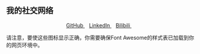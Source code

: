 ## 我的社交网络

<!-- 社交链接开始 -->
<p align="center">
  <a href="https://github.com/yolo-zzy" target="_blank">
    <i class="fa-brands fa-github"></i> GitHub
  </a>
  &nbsp;&nbsp;
  <a href="http://129.211.27.198/" target="_blank">
    <i class="fa-brands fa-linkedin-in"></i> LinkedIn
  </a>
  &nbsp;&nbsp;
  <a href="https://space.bilibili.com/356247388" target="_blank">
    <i class="fa-brands fa-bilibili"></i> Bilibili
  </a>
  &nbsp;&nbsp;
  
</p>
<!-- 社交链接结束 -->

请注意，要使这些图标显示正确，你需要确保Font Awesome的样式表已加载到你的网页环境中。
